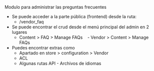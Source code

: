 Modulo para administrar las preguntas frecuentes

- Se puede acceder a la parte pública (frontend) desde la ruta:
  - <domain>/vendor_faq
- Se puede encontrar el crud desde el menú principal del admin en 2 lugares
  - Content > FAQ > Manage FAQs 
  - Vendor > Content > Manage FAQs
- Puedes encontrar extras como
  - Apartado en store > configuration > Vendor
  - ACL
  - Algunas rutas API
  - Archivos de idiomas
